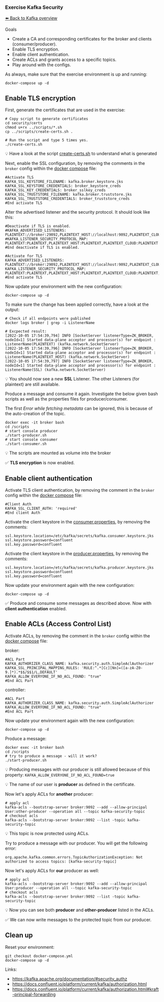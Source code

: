 ### Exercise Kafka Security 

[⬅️ Back to Kafka overview](README.md)

Goals

* Create a CA and corresponding certificates for the broker and clients (consumer/producer).
* Enable TLS encryption.
* Enable client authentication.
* Create ACLs and grants access to a specific topics.
* Play around with the configs.

As always, make sure that the exercise environment is up and running:

```
docker-compose up -d
```

## Enable TLS encryption

First, generate the certificates that are used in the exercise:

```
# Copy script to generate certificates
cd security/certs
chmod u+rx ../scripts/*.sh
cp ../scripts/create-certs.sh .

# Run the script and type 5 times yes.
./create-certs.sh
```

💡 Have a look at the script [create-certs.sh](/security/scripts/create-certs.sh) to understand what is generated

Next, enable the SSL configuration, by removing the comments in the `broker` config within the [docker compose](docker-compose.yml) file:

```
#Activate TLS   
KAFKA_SSL_KEYSTORE_FILENAME: kafka.broker.keystore.jks 
KAFKA_SSL_KEYSTORE_CREDENTIALS: broker_keystore_creds
KAFKA_SSL_KEY_CREDENTIALS: broker_sslkey_creds
KAFKA_SSL_TRUSTSTORE_FILENAME: kafka.broker.truststore.jks
KAFKA_SSL_TRUSTSTORE_CREDENTIALS: broker_truststore_creds
#End activate TLS
```

Alter the advertised listener and the security protocol. It should look like this:

```
#Deactivate if TLS is enabled.
#KAFKA_ADVERTISED_LISTENERS: PLAINTEXT://broker:29092,PLAINTEXT_HOST://localhost:9092,PLAINTEXT_CLOUD://myVMsIP:9094
#KAFKA_LISTENER_SECURITY_PROTOCOL_MAP:  PLAINTEXT:PLAINTEXT,PLAINTEXT_HOST:PLAINTEXT,PLAINTEXT_CLOUD:PLAINTEXT
#End deactivate if TLS is enabled.

#Activate for TLS
KAFKA_ADVERTISED_LISTENERS: PLAINTEXT://broker:29092,PLAINTEXT_HOST://localhost:9092,PLAINTEXT_CLOUD://myVMsIP:9094,SSL://broker:9093
KAFKA_LISTENER_SECURITY_PROTOCOL_MAP: PLAINTEXT:PLAINTEXT,PLAINTEXT_HOST:PLAINTEXT,PLAINTEXT_CLOUD:PLAINTEXT,SSL:SSL
#End activate TLS
```

Now update your environment with the new configuration:

```
docker-compose up -d
```

To make sure the change has been applied correctly, have a look at the output:

```
# Check if all endpoints were published
docker logs broker | grep -i ListenerName

# Excpected result:
[2022-10-05 17:54:39,794] INFO [SocketServer listenerType=ZK_BROKER, nodeId=1] Started data-plane acceptor and processor(s) for endpoint : ListenerName(PLAINTEXT) (kafka.network.SocketServer)
[2022-10-05 17:54:39,796] INFO [SocketServer listenerType=ZK_BROKER, nodeId=1] Started data-plane acceptor and processor(s) for endpoint : ListenerName(PLAINTEXT_HOST) (kafka.network.SocketServer)
[2022-10-05 17:54:39,797] INFO [SocketServer listenerType=ZK_BROKER, nodeId=1] Started data-plane acceptor and processor(s) for endpoint : ListenerName(SSL) (kafka.network.SocketServer)
```

💡 You should now see a new **SSL** Listener. The other Listeners (for plaintext) are still available.

Produce a message and consume it again. Investigate the below given bash scripts as well as the properties files for producer/consumer.

The first _Error while fetching metadata_ can be ignored, this is because of the auto-creation of the topic.

```
docker exec -it broker bash
cd /scripts
# start console producer
./start-producer.sh
# start console consumer
./start-consumer.sh
```

💡 The scripts are mounted as volume into the broker

✅ **TLS encryption** is now enabled.

## Enable client authentication

Activate TLS client authentication, by removing the comment in the `broker` config within the [docker compose](docker-compose.yml) file:

```
#Client Auth
KAFKA_SSL_CLIENT_AUTH: 'required'  
#End client Auth   
```

Activate the client keystore in the [consumer.properties](security/scripts/consumer.properties), by removing the comments:

```
ssl.keystore.location=/etc/kafka/secrets/kafka.consumer.keystore.jks
ssl.keystore.password=confluent
ssl.key.password=confluent
```

Activate the client keystore in the [producer.properties](security/scripts/producer.properties), by removing the comments:

```
ssl.keystore.location=/etc/kafka/secrets/kafka.producer.keystore.jks
ssl.keystore.password=confluent
ssl.key.password=confluent
```

Now update your environment again with the new configuration:

```
docker-compose up -d
```

✅ Produce and consume some messages as described above. Now with **client authentication** enabled.

## Enable ACLs (Access Control List)

Activate ACLs, by removing the comment in the `broker` config within the [docker compose](docker-compose.yml) file:

broker:
```
#ACL Part
KAFKA_AUTHORIZER_CLASS_NAME: kafka.security.auth.SimpleAclAuthorizer
KAFKA_SSL_PRINCIPAL_MAPPING_RULES: 'RULE:^.*[Cc][Nn]=([a-zA-Z0-9.]*).*$$/$$1/L,DEFAULT'   
KAFKA_ALLOW_EVERYONE_IF_NO_ACL_FOUND: "true"
#End ACL Part
```

controller:
```
#ACL Part
KAFKA_AUTHORIZER_CLASS_NAME: kafka.security.auth.SimpleAclAuthorizer
KAFKA_ALLOW_EVERYONE_IF_NO_ACL_FOUND: "true"
#End ACL Part
```



Now update your environment again with the new configuration:

```
docker-compose up -d
```

Produce a message:

```
docker exec -it broker bash
cd /scripts
# try to produce a message - will it work?
./start-producer.sh
```

💡 Producing messages with our producer is still allowed because of this property: `KAFKA_ALLOW_EVERYONE_IF_NO_ACL_FOUND=true`

💡 The name of our user is **producer** as defined in the certificate.

Now let's apply ACLs for **another** producer:

```
# apply acl
kafka-acls --bootstrap-server broker:9092 --add --allow-principal User:other-producer --operation all --topic kafka-security-topic
# checkout acls
kafka-acls --bootstrap-server broker:9092 --list -topic kafka-security-topic
```

💡 This topic is now protected using ACLs.

Try to produce a message with our producer. You will get the following error:

```
org.apache.kafka.common.errors.TopicAuthorizationException: Not authorized to access topics: [kafka-security-topic]
```

Now let's apply ACLs for **our** producer as well:

```
# apply acl
kafka-acls --bootstrap-server broker:9092 --add --allow-principal User:producer --operation all --topic kafka-security-topic
# checkout acls
kafka-acls --bootstrap-server broker:9092 --list -topic kafka-security-topic
```

💡 Now you can see both **producer** and **other-producer** listed in the ACLs.

✅ We can now write messages to the protected topic from our producer.

## Clean up

Reset your environment:
```
git checkout docker-compose.yml
docker-compose up -d
```

Links:
* https://kafka.apache.org/documentation/#security_authz
* https://docs.confluent.io/platform/current/kafka/authorization.html
* https://docs.confluent.io/platform/current/kafka/authorization.html#kraft-principal-forwarding
